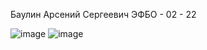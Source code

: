 Баулин Арсений Сергеевич 
ЭФБО - 02 - 22



![image](https://github.com/user-attachments/assets/9d1d16bf-43fa-48a7-a28e-2f969055caa9)
![image](https://github.com/user-attachments/assets/37689879-fa22-4fb6-af91-37b0bc1df26e)
